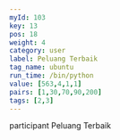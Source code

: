 ```yaml
---
myId: 103
key: 13
pos: 18
weight: 4
category: user
label: Peluang Terbaik
tag_name: ubuntu
run_time: /bin/python
value: [563,4,1,1]
pairs: [1,30,70,90,200]
tags: [2,3]
---
```

participant Peluang Terbaik
